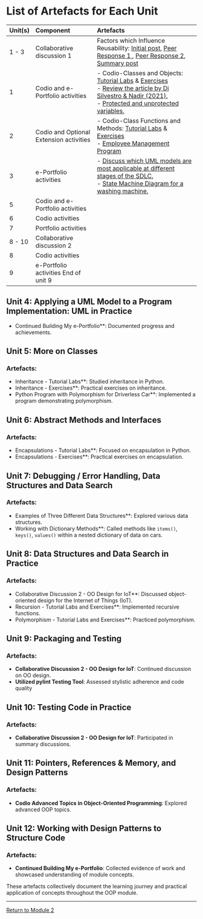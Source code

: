 # List of Artefacts for Each Unit

| Unit(s)	| Component	|	Artefacts | 
| :------ | :-------- | :-------- |
| 1 - 3	| Collaborative discussion 1 | Factors which Influence Reusability: [Initial post](https://helenhelene.github.io/eportfolio/pdf/Module02_Discussion1_Initial.pdf), [Peer Response 1 ](https://helenhelene.github.io/eportfolio/pdf/Module02_Discussion1_Respond1.pdf), [Peer Response 2](https://helenhelene.github.io/eportfolio/pdf/Module02_Discussion1_Respond2.pdf), [Summary post](https://helenhelene.github.io/eportfolio/pdf/Module02_Discussion1_Summary.pdf) |
| 1 | Codio and e-Portfolio activities | - Codio-Classes and Objects: [Tutorial Labs](OOP_Unit01_TutorialLab.md) & [Exercises](OOP_Unit01_CodioEx.md) <br> - [Review the article by Di Silvestro & Nadir (2021).](OOP_Unit01_Discuss.md) <br> - [Protected and unprotected variables.](OOP_Unit01_ProtectedandUnprotectedvar.md) |
| 2 | Codio and Optional Extension activities | - Codio-Class Functions and Methods: [Tutorial Labs](OOP_Unit02_TutorialLab.md) & [Exercises](OOP_Unit02_CodioEx.md) <br> - [Employee Management Program](OOP_Unit02_Employee.md) |
| 3 | e-Portfolio activities | - [Discuss which UML models are most applicable at different stages of the SDLC.](OOP_Unit03_Discuss.md) <br> - [State Machine Diagram for a washing machine.](OOP_Unit03_StateMach.md) |
| 5 | Codio and e-Portfolio activities | 
| 6 | Codio activities
| 7 | Portfolio activities
| 8 - 10 | Collaborative discussion 2
| 8 | Codio activities
| 9 | e-Portfolio activities	End of unit 9


## Unit 4: Applying a UML Model to a Program Implementation: UML in Practice
- Continued Building My e-Portfolio**: Documented progress and achievements.

## Unit 5: More on Classes
### Artefacts:
- Inheritance - Tutorial Labs**: Studied inheritance in Python.
- Inheritance - Exercises**: Practical exercises on inheritance.
- Python Program with Polymorphism for Driverless Car**: Implemented a program demonstrating polymorphism.

## Unit 6: Abstract Methods and Interfaces
### Artefacts:
- Encapsulations - Tutorial Labs**: Focused on encapsulation in Python.
- Encapsulations - Exercises**: Practical exercises on encapsulation.

## Unit 7: Debugging / Error Handling, Data Structures and Data Search
### Artefacts:
- Examples of Three Different Data Structures**: Explored various data structures.
- Working with Dictionary Methods**: Called methods like `items()`, `keys()`, `values()` within a nested dictionary of data on cars.

## Unit 8: Data Structures and Data Search in Practice
### Artefacts:
- Collaborative Discussion 2 - OO Design for IoT**: Discussed object-oriented design for the Internet of Things (IoT).
- Recursion - Tutorial Labs and Exercises**: Implemented recursive functions.
- Polymorphism - Tutorial Labs and Exercises**: Practiced polymorphism.

## Unit 9: Packaging and Testing
### Artefacts:
- **Collaborative Discussion 2 - OO Design for IoT**: Continued discussion on OO design.
- **Utilized pylint Testing Tool**: Assessed stylistic adherence and code quality

## Unit 10: Testing Code in Practice
### Artefacts:
- **Collaborative Discussion 2 - OO Design for IoT**: Participated in summary discussions.

## Unit 11: Pointers, References & Memory, and Design Patterns
### Artefacts:
- **Codio Advanced Topics in Object-Oriented Programming**: Explored advanced OOP topics.

## Unit 12: Working with Design Patterns to Structure Code
### Artefacts:
- **Continued Building My e-Portfolio**: Collected evidence of work and showcased understanding of module concepts.

These artefacts collectively document the learning journey and practical application of concepts throughout the OOP module.

---

[Return to Module 2](OOP.md)
